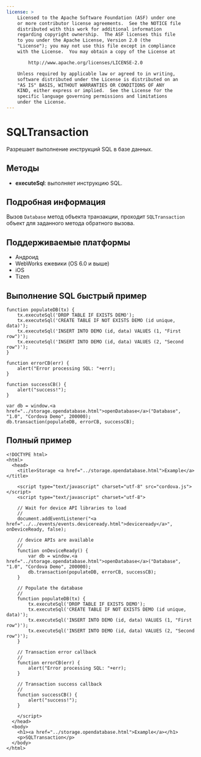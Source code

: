 ```yaml
---
license: >
    Licensed to the Apache Software Foundation (ASF) under one
    or more contributor license agreements.  See the NOTICE file
    distributed with this work for additional information
    regarding copyright ownership.  The ASF licenses this file
    to you under the Apache License, Version 2.0 (the
    "License"); you may not use this file except in compliance
    with the License.  You may obtain a copy of the License at

        http://www.apache.org/licenses/LICENSE-2.0

    Unless required by applicable law or agreed to in writing,
    software distributed under the License is distributed on an
    "AS IS" BASIS, WITHOUT WARRANTIES OR CONDITIONS OF ANY
    KIND, either express or implied.  See the License for the
    specific language governing permissions and limitations
    under the License.
---
```


# SQLTransaction

Разрешает выполнение инструкций SQL в базе данных.

## Методы

*   **executeSql**: выполняет инструкцию SQL.

## Подробная информация

Вызов `Database` метод объекта транзакции, проходит `SQLTransaction` объект для заданного метода обратного вызова.

## Поддерживаемые платформы

*   Андроид
*   WebWorks ежевики (OS 6.0 и выше)
*   iOS
*   Tizen

## Выполнение SQL быстрый пример

    function populateDB(tx) {
        tx.executeSql('DROP TABLE IF EXISTS DEMO');
        tx.executeSql('CREATE TABLE IF NOT EXISTS DEMO (id unique, data)');
        tx.executeSql('INSERT INTO DEMO (id, data) VALUES (1, "First row")');
        tx.executeSql('INSERT INTO DEMO (id, data) VALUES (2, "Second row")');
    }
    
    function errorCB(err) {
        alert("Error processing SQL: "+err);
    }
    
    function successCB() {
        alert("success!");
    }
    
    var db = window.<a href="../storage.opendatabase.html">openDatabase</a>("Database", "1.0", "Cordova Demo", 200000);
    db.transaction(populateDB, errorCB, successCB);
    

## Полный пример

    <!DOCTYPE html>
    <html>
      <head>
        <title>Storage <a href="../storage.opendatabase.html">Example</a></title>
    
        <script type="text/javascript" charset="utf-8" src="cordova.js"></script>
        <script type="text/javascript" charset="utf-8">
    
        // Wait for device API libraries to load
        //
        document.addEventListener("<a href="../../events/events.deviceready.html">deviceready</a>", onDeviceReady, false);
    
        // device APIs are available
        //
        function onDeviceReady() {
            var db = window.<a href="../storage.opendatabase.html">openDatabase</a>("Database", "1.0", "Cordova Demo", 200000);
            db.transaction(populateDB, errorCB, successCB);
        }
    
        // Populate the database
        //
        function populateDB(tx) {
            tx.executeSql('DROP TABLE IF EXISTS DEMO');
            tx.executeSql('CREATE TABLE IF NOT EXISTS DEMO (id unique, data)');
            tx.executeSql('INSERT INTO DEMO (id, data) VALUES (1, "First row")');
            tx.executeSql('INSERT INTO DEMO (id, data) VALUES (2, "Second row")');
        }
    
        // Transaction error callback
        //
        function errorCB(err) {
            alert("Error processing SQL: "+err);
        }
    
        // Transaction success callback
        //
        function successCB() {
            alert("success!");
        }
    
        </script>
      </head>
      <body>
        <h1><a href="../storage.opendatabase.html">Example</a></h1>
        <p>SQLTransaction</p>
      </body>
    </html>